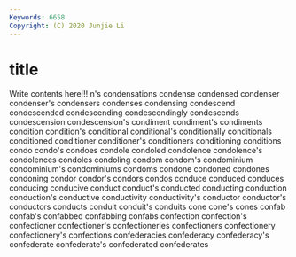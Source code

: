 ```yaml
---
Keywords: 6658
Copyright: (C) 2020 Junjie Li
---
```


# title

Write contents here!!!
n's 
condensations 
condense
condensed 
condenser 
condenser's 
condensers 
condenses 
condensing 
condescend 
condescended 
condescending 
condescendingly
condescends 
condescension 
condescension's 
condiment 
condiment's 
condiments 
condition 
condition's 
conditional 
conditional's
conditionally 
conditionals 
conditioned 
conditioner 
conditioner's 
conditioners 
conditioning 
conditions 
condo 
condo's
condoes 
condole 
condoled 
condolence 
condolence's 
condolences 
condoles 
condoling 
condom 
condom's
condominium 
condominium's 
condominiums 
condoms 
condone 
condoned 
condones 
condoning 
condor 
condor's
condors 
condos 
conduce 
conduced 
conduces 
conducing 
conducive 
conduct 
conduct's 
conducted
conducting 
conduction 
conduction's 
conductive 
conductivity 
conductivity's 
conductor 
conductor's 
conductors 
conducts
conduit 
conduit's 
conduits 
cone 
cone's 
cones 
confab 
confab's 
confabbed 
confabbing
confabs 
confection 
confection's 
confectioner 
confectioner's 
confectioneries 
confectioners 
confectionery 
confectionery's 
confections
confederacies 
confederacy 
confederacy's 
confederate 
confederate's 
confederated 
confederates 
